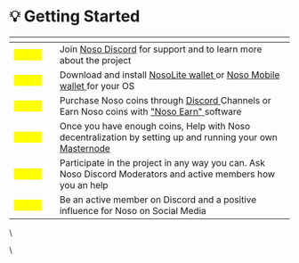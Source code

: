 # 💡 Getting Started

<table data-view="cards"><thead><tr><th></th><th></th><th></th></tr></thead><tbody><tr><td><mark style="color:yellow;"><strong>Step1:</strong></mark></td><td></td><td>Join <a href="https://discord.com/invite/wb9AHMp87X">Noso Discord</a> for support and to learn more about the project</td></tr><tr><td><mark style="color:yellow;"><strong>Step2:</strong></mark></td><td></td><td>Download and install <a href="https://github.com/Noso-Project/NosoLite">NosoLite wallet </a>or <a href="https://github.com/Noso-Project/NosoWallet-Android">Noso Mobile wallet </a>for your OS</td></tr><tr><td><mark style="color:yellow;"><strong>Step3:</strong></mark></td><td></td><td>Purchase Noso coins through <a href="https://discord.com/invite/wb9AHMp87X">Discord </a>Channels or Earn Noso coins with <a href="broken-reference">"Noso Earn"</a><a href="broken-reference"> </a>software</td></tr><tr><td><mark style="color:yellow;"><strong>Step4:</strong></mark></td><td></td><td>Once you have enough coins, Help with Noso decentralization by setting up and running your own <a href="../how-to-earn-noso/earn-noso-running-a-node/">Masternode</a></td></tr><tr><td><mark style="color:yellow;"><strong>Step5:</strong></mark></td><td></td><td>Participate in the project in any way you can. Ask Noso Discord Moderators and active members how you an help</td></tr><tr><td><mark style="color:yellow;"><strong>Step6:</strong></mark></td><td></td><td>Be an active member on Discord and a positive influence for Noso on Social Media</td></tr></tbody></table>

\


\
